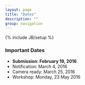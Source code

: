 ```yaml
---
layout: page
title: "Dates"
description: ""
group: navigation
---
```

{% include JB/setup %}

### Important Dates

* **Submission: February 19, 2016**
* Notification: March 4, 2016​
* Camera ready: March 25, 2016
* Workshop: ​Monday, 23 May 2016​
